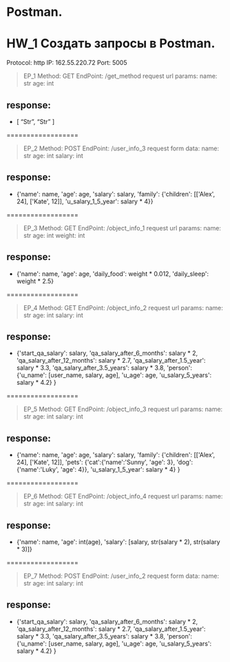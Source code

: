 # Postman.
# HW_1 Создать запросы в Postman. 

Protocol: http
IP: 162.55.220.72
Port: 5005

> EP_1 
Method: GET 
EndPoint: /get_method
request url params: 
 name: str
 age: int

## response: 
+ [
    “Str”,
    “Str”
]

==================

> EP_2
Method: POST
EndPoint: /user_info_3
request form data: 
 name: str
 age: int
 salary: int

## response: 
+ {'name': name,
          'age': age,
          'salary': salary,
          'family': {'children': [['Alex', 24], ['Kate', 12]],
                     'u_salary_1_5_year': salary * 4}}


==================

> EP_3
Method: GET
EndPoint: /object_info_1
request url params: 
 name: str
 age: int
 weight: int

## response: 
+ {'name': name,
          'age': age,
          'daily_food': weight * 0.012,
          'daily_sleep': weight * 2.5}


==================

> EP_4
Method: GET
EndPoint: /object_info_2
request url params: 
 name: str
 age: int
 salary: int

## response: 
+ {'start_qa_salary': salary,
          'qa_salary_after_6_months': salary * 2,
          'qa_salary_after_12_months': salary * 2.7,
          'qa_salary_after_1.5_year': salary * 3.3,
          'qa_salary_after_3.5_years': salary * 3.8,
          'person': {'u_name': [user_name, salary, age],
                     'u_age': age,
                     'u_salary_5_years': salary * 4.2}
          }


==================

> EP_5
Method: GET
EndPoint: /object_info_3
request url params: 
 name: str
 age: int
 salary: int

## response: 
+ {'name': name,
          'age': age,
          'salary': salary,
          'family': {'children': [['Alex', 24], ['Kate', 12]],
                     'pets': {'cat':{'name':'Sunny',
                                     'age': 3},
                              'dog':{'name':'Luky',
                                     'age': 4}},
                     'u_salary_1_5_year': salary * 4}
          }


==================

> EP_6
Method: GET
EndPoint: /object_info_4
request url params: 
 name: str
 age: int
 salary: int

## response: 
+ {'name': name,
          'age': int(age),
          'salary': [salary, str(salary * 2), str(salary * 3)]}


==================

> EP_7
Method: POST
EndPoint: /user_info_2
request form data: 
 name: str
 age: int
 salary: int

## response: 
+ {'start_qa_salary': salary,
          'qa_salary_after_6_months': salary * 2,
          'qa_salary_after_12_months': salary * 2.7,
          'qa_salary_after_1.5_year': salary * 3.3,
          'qa_salary_after_3.5_years': salary * 3.8,
          'person': {'u_name': [user_name, salary, age],
                     'u_age': age,
                     'u_salary_5_years': salary * 4.2}
          }